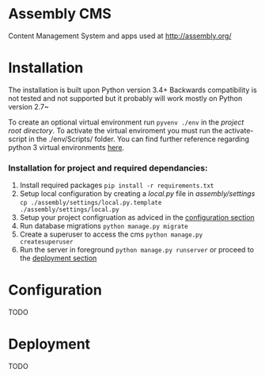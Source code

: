 # Assembly CMS
Content Management System and apps used at http://assembly.org/

# Installation
The installation is built upon Python version 3.4+
Backwards compatibility is not tested and not supported but it probably will work mostly on Python version 2.7~

To create an optional virtual environment run `pyvenv ./env` in the *project root directory*. To activate the virtual enviroment you must run the activate-script in the ./env/Scripts/ folder. You can find further reference regarding python 3 virtual environments [here](https://docs.python.org/3/library/venv.html).

### Installation for project and required dependancies:
1. Install required packages `pip install -r requirements.txt`
2. Setup local configuration by creating a *local.py* file in *assembly/settings* `cp ./assembly/settings/local.py.template ./assembly/settings/local.py`
3. Setup your project configruation as adviced in the [configuration section](#configuration)
4. Run database migrations `python manage.py migrate`
5. Create a superuser to access the cms `python manage.py createsuperuser`
6. Run the server in foreground `python manage.py runserver` or proceed to the [deployment section](#deployment)

# <a name="configuration"></a> Configuration
TODO

# <a name="deployment"></a> Deployment
TODO

